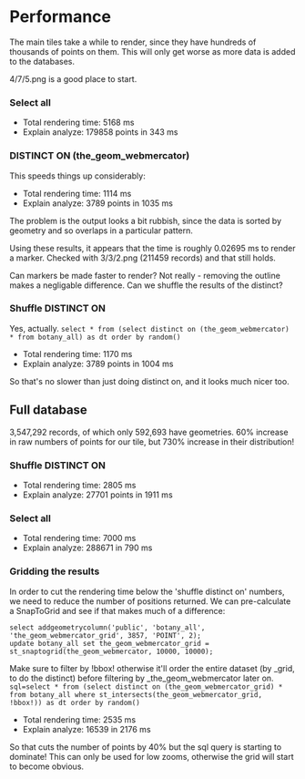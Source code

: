 # Performance

The main tiles take a while to render, since they have hundreds of thousands of points on them. This will
only get worse as more data is added to the databases.

4/7/5.png is a good place to start.

### Select all

* Total rendering time: 5168 ms
* Explain analyze: 179858 points in 343 ms

### DISTINCT ON (the_geom_webmercator)

This speeds things up considerably:

* Total rendering time: 1114 ms
* Explain analyze: 3789 points in 1035 ms

The problem is the output looks a bit rubbish, since the data is sorted by geometry and so overlaps in a particular pattern.

Using these results, it appears that the time is roughly 0.02695 ms to render a marker. Checked with 3/3/2.png (211459 records) and that still holds.

Can markers be made faster to render? Not really - removing the outline makes a negligable difference.
Can we shuffle the results of the distinct?

### Shuffle DISTINCT ON

Yes, actually. `select * from (select distinct on (the_geom_webmercator) * from botany_all) as dt order by random()`

* Total rendering time: 1170 ms
* Explain analyze: 3789 points in 1004 ms

So that's no slower than just doing distinct on, and it looks much nicer too.

## Full database

3,547,292 records, of which only 592,693 have geometries. 60% increase in raw numbers of points for our tile, but 730% increase in their distribution!

### Shuffle DISTINCT ON

* Total rendering time: 2805 ms
* Explain analyze: 27701 points in 1911 ms

### Select all

* Total rendering time: 7000 ms
* Explain analyze: 288671 in 790 ms

### Gridding the results

In order to cut the rendering time below the 'shuffle distinct on' numbers, we need to reduce the number of positions returned. We can pre-calculate a SnapToGrid and see if that makes much of a difference:

```
select addgeometrycolumn('public', 'botany_all', 'the_geom_webmercator_grid', 3857, 'POINT', 2);
update botany_all set the_geom_webmercator_grid = st_snaptogrid(the_geom_webmercator, 10000, 10000);
```

Make sure to filter by !bbox! otherwise it'll order the entire dataset (by _grid, to do the distinct) before filtering by _the_geom_webmercator later on.
`sql=select * from (select distinct on (the_geom_webmercator_grid) * from botany_all where st_intersects(the_geom_webmercator_grid, !bbox!)) as dt order by random()`

* Total rendering time: 2535 ms
* Explain analyze: 16539 in 2176 ms

So that cuts the number of points by 40% but the sql query is starting to dominate! This can only be used for low zooms, otherwise the grid will start to become obvious.
